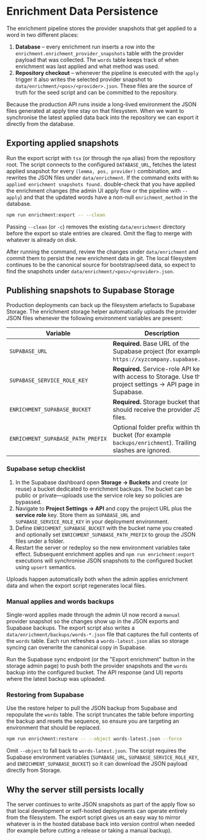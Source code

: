 # Enrichment Data Persistence

The enrichment pipeline stores the provider snapshots that get applied to a word in two different
places:

1. **Database** – every enrichment run inserts a row into the
   `enrichment.enrichment_provider_snapshots` table with the provider payload that was collected.
   The `words` table keeps track of when enrichment was last applied and what method was used.
2. **Repository checkout** – whenever the pipeline is executed with the `apply` trigger it also
   writes the selected provider snapshot to `data/enrichment/<pos>/<provider>.json`. These files are
   the source of truth for the seed script and can be committed to the repository.

Because the production API runs inside a long-lived environment the JSON files generated at apply
time stay on that filesystem. When we want to synchronise the latest applied data back into the
repository we can export it directly from the database.

## Exporting applied snapshots

Run the export script with `tsx` (or through the `npm` alias) from the repository root. The script
connects to the configured `DATABASE_URL`, fetches the latest applied snapshot for every
`(lemma, pos, provider)` combination, and rewrites the JSON files under `data/enrichment`.
If the command exits with `No applied enrichment snapshots found.` double-check that you have
applied the enrichment changes (the admin UI apply flow or the pipeline with `--apply`) and that
the updated words have a non-null `enrichment_method` in the database.

```bash
npm run enrichment:export -- --clean
```

Passing `--clean` (or `-c`) removes the existing `data/enrichment` directory before the export so
stale entries are cleared. Omit the flag to merge with whatever is already on disk.

After running the command, review the changes under `data/enrichment` and commit them to persist the
new enrichment data in git. The local filesystem continues to be the canonical source for
bootstrap/seed data, so expect to find the snapshots under `data/enrichment/<pos>/<provider>.json`.

## Publishing snapshots to Supabase Storage

Production deployments can back up the filesystem artefacts to Supabase Storage. The enrichment
storage helper automatically uploads the provider JSON files whenever the following environment
variables are present:

| Variable | Description |
| --- | --- |
| `SUPABASE_URL` | **Required.** Base URL of the Supabase project (for example `https://xyzcompany.supabase.co`). |
| `SUPABASE_SERVICE_ROLE_KEY` | **Required.** Service-role API key with access to Storage. Use the project settings → API page in Supabase. |
| `ENRICHMENT_SUPABASE_BUCKET` | **Required.** Storage bucket that should receive the provider JSON files. |
| `ENRICHMENT_SUPABASE_PATH_PREFIX` | Optional folder prefix within the bucket (for example `backups/enrichment`). Trailing slashes are ignored. |

### Supabase setup checklist

1. In the Supabase dashboard open **Storage → Buckets** and create (or reuse) a bucket dedicated to
   enrichment backups. The bucket can be public or private—uploads use the service role key so
   policies are bypassed.
2. Navigate to **Project Settings → API** and copy the project URL plus the **service role** key.
   Store them as `SUPABASE_URL` and `SUPABASE_SERVICE_ROLE_KEY` in your deployment environment.
3. Define `ENRICHMENT_SUPABASE_BUCKET` with the bucket name you created and optionally set
   `ENRICHMENT_SUPABASE_PATH_PREFIX` to group the JSON files under a folder.
4. Restart the server or redeploy so the new environment variables take effect. Subsequent
   enrichment applies and `npm run enrichment:export` executions will synchronise JSON snapshots to
   the configured bucket using `upsert` semantics.

Uploads happen automatically both when the admin applies enrichment data and when the export script
regenerates local files.

### Manual applies and words backups

Single-word applies made through the admin UI now record a `manual` provider snapshot so the
changes show up in the JSON exports and Supabase backups. The export script also writes a
`data/enrichment/backups/words-*.json` file that captures the full contents of the `words` table.
Each run refreshes a `words-latest.json` alias so storage syncing can overwrite the canonical copy in
Supabase.

Run the Supabase sync endpoint (or the "Export enrichment" button in the storage admin page) to push
both the provider snapshots and the `words` backup into the configured bucket. The API response (and
UI) reports where the latest backup was uploaded.

### Restoring from Supabase

Use the restore helper to pull the JSON backup from Supabase and repopulate the `words` table. The
script truncates the table before importing the backup and resets the sequence, so ensure you are
targeting an environment that should be replaced.

```bash
npm run enrichment:restore -- --object words-latest.json --force
```

Omit `--object` to fall back to `words-latest.json`. The script requires the Supabase
environment variables (`SUPABASE_URL`, `SUPABASE_SERVICE_ROLE_KEY`, and
`ENRICHMENT_SUPABASE_BUCKET`) so it can download the JSON payload directly from Storage.

## Why the server still persists locally

The server continues to write JSON snapshots as part of the apply flow so that local development or
self-hosted deployments can operate entirely from the filesystem. The export script gives us an easy
way to mirror whatever is in the hosted database back into version control when needed (for example
before cutting a release or taking a manual backup).
